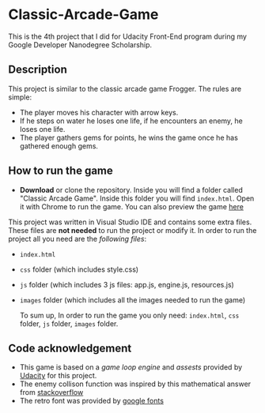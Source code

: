 # Classic-Arcade-Game
This is the 4th project that I did for Udacity Front-End program during my  Google Developer Nanodegree Scholarship.

## Description
This project is similar to the classic arcade game Frogger. The rules are simple: 
* The player moves his character with arrow keys.
* If he steps on water he loses one life, if he encounters an enemy, he loses one life.
* The player gathers gems for points, he wins the game once he has gathered enough gems.

## How to run the game

* **Download** or clone the repository. Inside you will find a folder called "Classic Arcade Game". Inside this folder you will find `index.html`. Open it with Chrome to run the game. 
You can also preview the game [here](http://htmlpreview.github.io/?https://github.com/MaryB16/Classic-Arcade-Game/blob/master/Classic%20Arcade%20Game/index.html)

This project was written in Visual Studio IDE and contains some extra files. These files are **not needed**  to run the project or modify it. 
In order to run the project all you need are the *following files*:
- `index.html`
- `css` folder (which includes style.css)
- `js` folder  (which includes 3 js files: app.js, engine.js, resources.js)
- `images` folder (which includes all the images needed to run the game)

  To sum up, In order to run the game you only need: `index.html`, `css` folder, `js` folder, `images` folder. 

## Code acknowledgement
* This game is based on a *game loop engine* and *assests* provided by [Udacity](https://github.com/udacity/frontend-nanodegree-arcade-game) for this project.
* The enemy collison function  was inspired by this mathematical answer from [stackoverflow](https://stackoverflow.com/questions/306316/determine-if-two-rectangles-overlap-each-other)
* The retro font was provided by [google fonts](https://fonts.google.com/specimen/Press+Start+2P?selection.family=Press+Start+2P)
